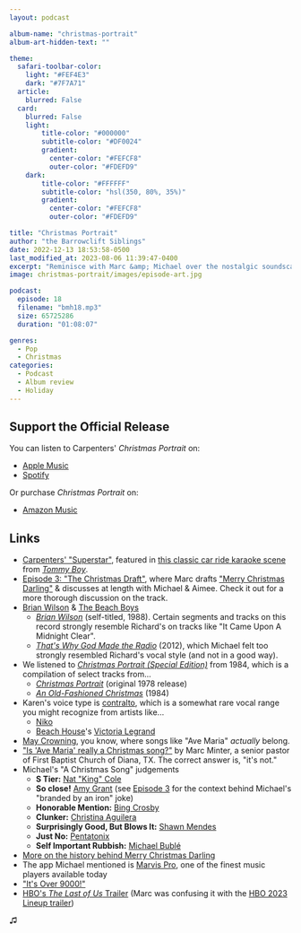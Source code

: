 ```yaml
---
layout: podcast

album-name: "christmas-portrait"
album-art-hidden-text: ""

theme:
  safari-toolbar-color:
    light: "#FEF4E3"
    dark: "#7F7A71"
  article:
    blurred: False
  card:
    blurred: False
    light:
        title-color: "#000000"
        subtitle-color: "#DF0024"
        gradient:
          center-color: "#FEFCF8"
          outer-color: "#FDEFD9"
    dark:
        title-color: "#FFFFFF"
        subtitle-color: "hsl(350, 80%, 35%)"
        gradient:
          center-color: "#FEFCF8"
          outer-color: "#FDEFD9"

title: "Christmas Portrait"
author: "the Barrowclift Siblings"
date: 2022-12-13 18:53:58-0500
last_modified_at: 2023-08-06 11:39:47-0400
excerpt: "Reminisce with Marc &amp; Michael over the nostalgic soundscape of Carpenters’ 1978 holiday spectacular, “Christmas Portrait”."
image: christmas-portrait/images/episode-art.jpg

podcast:
  episode: 18
  filename: "bmh18.mp3"
  size: 65725286
  duration: "01:08:07"

genres:
  - Pop
  - Christmas
categories:
  - Podcast
  - Album review
  - Holiday
---
```


## Support the Official Release

You can listen to Carpenters' *Christmas Portrait* on:

* [Apple Music](https://music.apple.com/us/album/christmas-portrait-special-edition/1434882633)
* [Spotify](https://open.spotify.com/album/1EiBrlQW6W6H1mZI4N7Ne4)

Or purchase *Christmas Portrait* on:

* [Amazon Music](https://www.amazon.com/dp/B07H132VW5/ref=sr_1_1?crid=2163XP8VCI58I&keywords=Christmas+Portrait&qid=1670636968&rnid=2941120011&s=dmusic&sprefix=christmas+portrait%2Caps%2C103&sr=1-1)

## Links

* [Carpenters' "Superstar"](https://music.apple.com/us/album/superstar/1429177732?i=1429181338), featured in [this classic car ride karaoke scene](https://www.youtube.com/watch?v=T7ZLIqJ8RN4) from *[Tommy Boy](https://en.wikipedia.org/wiki/Tommy_Boy)*.
* [Episode 3: "The Christmas Draft"](https://badmusichertz.com/post/the-christmas-draft), where Marc drafts ["Merry Christmas Darling"](https://music.apple.com/us/album/merry-christmas-darling-single-version/1429177732?i=1429179340) & discusses at length with Michael & Aimee. Check it out for a more thorough discussion on the track.
* [Brian Wilson](https://music.apple.com/us/artist/brian-wilson/61573) & [The Beach Boys](https://music.apple.com/us/artist/the-beach-boys/562555)
  * [*Brian Wilson*](https://music.apple.com/us/album/brian-wilson/160379936) (self-titled, 1988). Certain segments and tracks on this record strongly resemble Richard's on tracks like "It Came Upon A Midnight Clear".
  * [*That's Why God Made the Radio*](https://music.apple.com/us/album/thats-why-god-made-the-radio/715466841) (2012), which Michael felt too strongly resembled Richard's vocal style (and not in a good way).
* We listened to [*Christmas Portrait (Special Edition)*](https://music.apple.com/us/album/christmas-portrait-special-edition/1434882633) from 1984, which is a compilation of select tracks from...
  * [*Christmas Portrait*](https://en.wikipedia.org/wiki/Christmas_Portrait#Track_listing) (original 1978 release)
  * [*An Old-Fashioned Christmas*](https://en.wikipedia.org/wiki/An_Old-Fashioned_Christmas) (1984)
* Karen's voice type is [contralto](https://en.wikipedia.org/wiki/Contralto), which is a somewhat rare vocal range you might recognize from artists like...
  * [Niko](https://music.apple.com/us/artist/nico/136825)
  * [Beach House](https://music.apple.com/us/artist/beach-house/200823564)'s [Victoria Legrand](https://en.wikipedia.org/wiki/Victoria_Legrand)
* [May Crowning](https://en.wikipedia.org/wiki/May_devotions_to_the_Blessed_Virgin_Mary), you know, where songs like "Ave Maria" *actually* belong.
* ["Is 'Ave Maria' really a Christmas song?"](https://marcminter.com/2018/12/04/is-ave-maria-really-a-christmas-song/) by Marc Minter, a senior pastor of First Baptist Church of Diana, TX. The correct answer is, "it's not."
* Michael's "A Christmas Song" judgements
  * **S Tier:** [Nat "King" Cole](https://music.apple.com/us/album/the-christmas-song-merry-christmas-to-you/1435551048?i=1435551062)
  * **So close!** [Amy Grant](https://music.apple.com/us/album/the-christmas-song/716360690?i=716361142) (see [Episode 3](https://badmusichertz.com/post/the-christmas-draft) for the context behind Michael's "branded by an iron" joke)
  * **Honorable Mention:** [Bing Crosby](https://music.apple.com/us/album/the-christmas-song-single-version/1445229113?i=1445229419)
  * **Clunker:** [Christina Aguilera](https://music.apple.com/us/album/the-christmas-song/402051707?i=402051761)
  * **Surprisingly Good, But Blows It:** [Shawn Mendes](https://music.apple.com/us/album/the-christmas-song/1543508230?i=1543508252)
  * **Just No:** [Pentatonix](https://music.apple.com/us/album/the-christmas-song-chestnuts-roasting-on-an-open-fire/877653086?i=877653102)
  * **Self Important Rubbish:** [Michael Bublé](https://music.apple.com/us/album/the-christmas-song-chestnuts-roasting-on-an-open-fire/1592739844?i=1592740599)
* [More on the history behind Merry Christmas Darling](https://en.wikipedia.org/wiki/Merry_Christmas_Darling#History)
* The app Michael mentioned is [Marvis Pro](https://apps.apple.com/us/app/marvis-pro/id1447768809), one of the finest music players available today
* ["It's Over 9000!"](https://youtu.be/QsDDXSmGJZA?t=46)
* [HBO's *The Last of Us* Trailer](https://www.youtube.com/watch?v=uLtkt8BonwM) (Marc was confusing it with the [HBO 2023 Lineup trailer](https://www.youtube.com/watch?v=eBS_Rrv0PpM))

♫︎